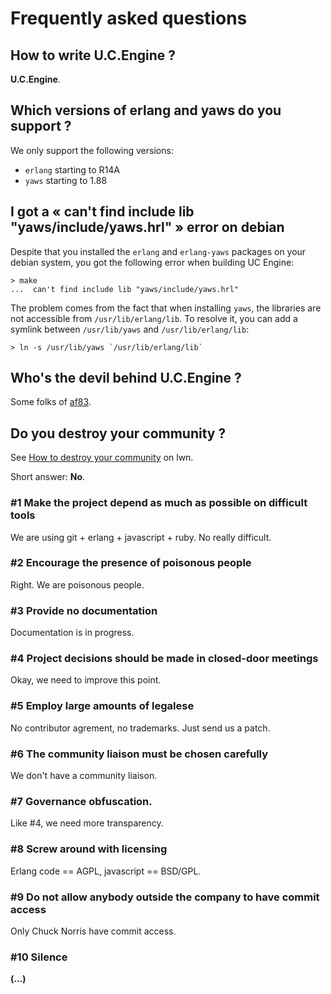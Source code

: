 # Frequently asked questions

## How to write U.C.Engine ?

**U.C.Engine**.

## Which versions of erlang and yaws do you support ?

We only support the following versions:

- `erlang` starting to R14A
- `yaws` starting to 1.88

## I got a « can't find include lib "yaws/include/yaws.hrl" » error on debian

Despite that you installed the `erlang` and `erlang-yaws` packages on your
debian system, you got the following error when building UC Engine:

    > make
    ...  can't find include lib "yaws/include/yaws.hrl"

The problem comes from the fact that when installing `yaws`, the libraries are
not accessible from `/usr/lib/erlang/lib`. To resolve it, you can add a symlink
between `/usr/lib/yaws` and `/usr/lib/erlang/lib`:

    > ln -s /usr/lib/yaws `/usr/lib/erlang/lib`

## Who's the devil behind U.C.Engine ?

Some folks of [af83](http://af83.com/).

## Do you destroy your community ?

See [How to destroy your community](http://lwn.net/Articles/370157/) on lwn.

Short answer: **No**.

### #1 Make the project depend as much as possible on difficult tools

We are using git + erlang + javascript + ruby. No really difficult.

### #2 Encourage the presence of poisonous people

Right. We are poisonous people.

### #3 Provide no documentation

Documentation is in progress.

### #4 Project decisions should be made in closed-door meetings

Okay, we need to improve this point.

### #5 Employ large amounts of legalese

No contributor agrement, no trademarks. Just send us a patch.

### #6 The community liaison must be chosen carefully

We don't have a community liaison.

### #7 Governance obfuscation.

Like #4, we need more transparency.

### #8 Screw around with licensing

Erlang code == AGPL, javascript == BSD/GPL.

### #9 Do not allow anybody outside the company to have commit access

Only Chuck Norris have commit access.

### #10 Silence

**(...)**
